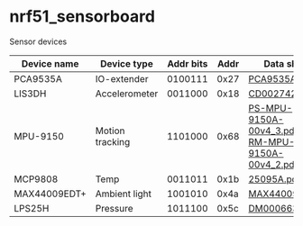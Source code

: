 nrf51_sensorboard
=================

Sensor devices

| Device name  | Device type     | Addr bits | Addr | Data sheet                                                                                                            |
| ------------ | --------------- | --------- | ---- | --------------------------------------------------------------------------------------------------------------------- |
| PCA9535A     | IO-extender     | 0100111   | 0x27 | [PCA9535A.pdf](http://www.nxp.com/documents/data_sheet/PCA9535A.pdf)                                                  |
| LIS3DH       | Accelerometer   | 0011000   | 0x18 | [CD00274221](http://www.st.com/st-web-ui/static/active/en/resource/technical/document/datasheet/CD00274221.pdf)       |
| MPU-9150     | Motion tracking | 1101000   | 0x68 | <div>[PS-MPU-9150A-00v4_3.pdf](http://www.invensense.com/mems/gyro/documents/PS-MPU-9150A-00v4_3.pdf)</div><div>[RM-MPU-9150A-00v4_2.pdf](http://www.invensense.com/mems/gyro/documents/RM-MPU-9150A-00v4_2.pdf)</div> |
| MCP9808      | Temp            | 0011011   | 0x1b | [25095A.pdf](http://ww1.microchip.com/downloads/en/DeviceDoc/25095A.pdf)                                              |
| MAX44009EDT+ | Ambient light   | 1001010   | 0x4a | [MAX44009.pd](http://datasheets.maximintegrated.com/en/ds/MAX44009.pdf)                                               |
| LPS25H       | Pressure        | 1011100   | 0x5c | [DM00066332.pdf](http://www.st.com/st-web-ui/static/active/en/resource/technical/document/datasheet/DM00066332.pdf)   |

